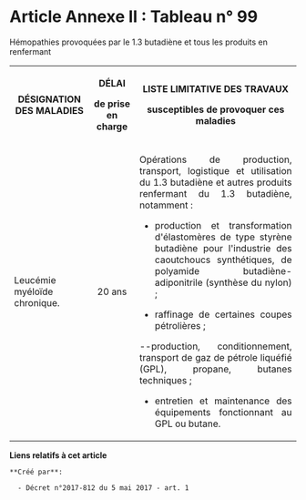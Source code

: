 # Article Annexe II : Tableau n° 99

Hémopathies provoquées par le 1.3 butadiène et tous les produits en renfermant

<table>
  <tbody>
    <tr>
      <th>

DÉSIGNATION DES MALADIES</th>
      <th>

DÉLAI

de prise en charge</th>
      <th>

LISTE LIMITATIVE DES TRAVAUX

susceptibles de provoquer ces maladies</th>
    </tr>
    <tr>
      <td align="justify">

Leucémie myéloïde chronique.</td>
      <td align="center">

20 ans</td>
      <td align="justify">

Opérations de production, transport, logistique et utilisation du 1.3 butadiène et autres produits renfermant du 1.3
butadiène, notamment :

- production et transformation d'élastomères de type styrène butadiène pour l'industrie des caoutchoucs synthétiques, de
polyamide butadiène-adiponitrile (synthèse du nylon) ;

- raffinage de certaines coupes pétrolières ;

--production, conditionnement, transport de gaz de pétrole liquéfié (GPL), propane, butanes techniques ;

- entretien et maintenance des équipements fonctionnant au GPL ou butane.</td>
    </tr>
  </tbody>
</table>

**Liens relatifs à cet article**

	**Créé par**:

	  - Décret n°2017-812 du 5 mai 2017 - art. 1
